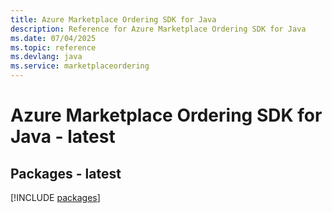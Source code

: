 ```yaml
---
title: Azure Marketplace Ordering SDK for Java
description: Reference for Azure Marketplace Ordering SDK for Java
ms.date: 07/04/2025
ms.topic: reference
ms.devlang: java
ms.service: marketplaceordering
---
```

# Azure Marketplace Ordering SDK for Java - latest
## Packages - latest
[!INCLUDE [packages](marketplace-ordering-index.md)]